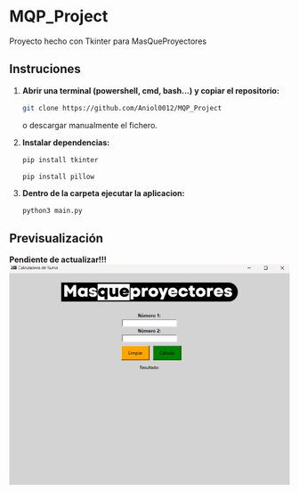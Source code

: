 # MQP_Project
Proyecto hecho con Tkinter para MasQueProyectores

## Instruciones

1. **Abrir una terminal (powershell, cmd, bash...) y copiar el repositorio:**
    ```sh 
    git clone https://github.com/Aniol0012/MQP_Project
    ```
    o descargar manualmente el fichero.

2. **Instalar dependencias:**
   ```
   pip install tkinter
   ```
   ```
   pip install pillow
   ```

3. **Dentro de la carpeta ejecutar la aplicacion:**
   ```sh
   python3 main.py
   ```

## Previsualización
**Pendiente de actualizar!!!**
![Previsualizacion](preview/preview_v2.png)